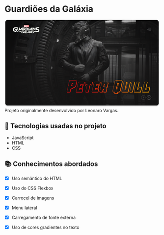 # Guardiões da Galáxia
![Guardiões da Galáxia](./assets/preview.png)
Projeto originalmente desenvolvido por Leonaro Vargas.

## 🚀 Tecnologias usadas no projeto
- JavaScript
- HTML
- CSS

## 📚 Conhecimentos abordados
- [x] Uso semântico do HTML
- [x] Uso do CSS Flexbox
- [x] Carrocel de imagens
- [x] Menu lateral
- [x] Carregamento de fonte externa
- [x] Uso de cores gradientes no texto


